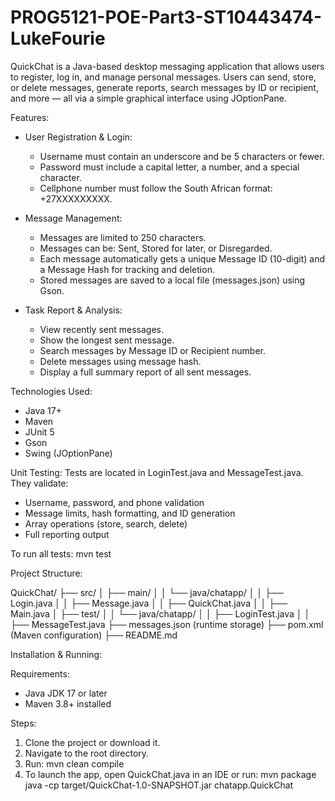# PROG5121-POE-Part3-ST10443474-LukeFourie

QuickChat is a Java-based desktop messaging application that allows users to register, log in, and manage personal messages. Users can send, store, or delete messages, generate reports, search messages by ID or recipient, and more — all via a simple graphical interface using JOptionPane.

Features:
- User Registration & Login:
  - Username must contain an underscore and be 5 characters or fewer.
  - Password must include a capital letter, a number, and a special character.
  - Cellphone number must follow the South African format: +27XXXXXXXXX.

- Message Management:
  - Messages are limited to 250 characters.
  - Messages can be: Sent, Stored for later, or Disregarded.
  - Each message automatically gets a unique Message ID (10-digit) and a Message Hash for tracking and deletion.
  - Stored messages are saved to a local file (messages.json) using Gson.

- Task Report & Analysis:
  - View recently sent messages.
  - Show the longest sent message.
  - Search messages by Message ID or Recipient number.
  - Delete messages using message hash.
  - Display a full summary report of all sent messages.
    

Technologies Used:
- Java 17+
- Maven
- JUnit 5
- Gson
- Swing (JOptionPane)
  

Unit Testing:
Tests are located in LoginTest.java and MessageTest.java. They validate:
- Username, password, and phone validation
- Message limits, hash formatting, and ID generation
- Array operations (store, search, delete)
- Full reporting output

To run all tests: mvn test

Project Structure:

QuickChat/
├── src/
│   ├── main/
│   │   └── java/chatapp/
│   │       ├── Login.java
│   │       ├── Message.java
│   │       ├── QuickChat.java
│   │       ├── Main.java
│   ├── test/
│   │   └── java/chatapp/
│   │       ├── LoginTest.java
│   │       ├── MessageTest.java
├── messages.json        (runtime storage)
├── pom.xml              (Maven configuration)
├── README.md


Installation & Running:

Requirements:
- Java JDK 17 or later
- Maven 3.8+ installed

Steps:
1. Clone the project or download it.
2. Navigate to the root directory.
3. Run: mvn clean compile
4. To launch the app, open QuickChat.java in an IDE or run:
   mvn package
   java -cp target/QuickChat-1.0-SNAPSHOT.jar chatapp.QuickChat

